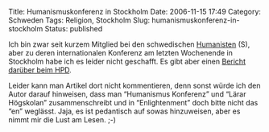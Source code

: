 Title: Humanismuskonferenz in Stockholm
Date: 2006-11-15 17:49
Category: Schweden
Tags: Religion, Stockholm
Slug: humanismuskonferenz-in-stockholm
Status: published

Ich bin zwar seit kurzem Mitglied bei den schwedischen
[Humanisten](http://www.humanisterna.se/) (S), aber zu deren
internationalen Konferenz am letzten Wochenende in Stockholm habe ich es
leider nicht geschafft. Es gibt aber einen [Bericht darüber beim
HPD](http://hpd-online.de/node/519).

Leider kann man Artikel dort nicht kommentieren, denn sonst würde ich
den Autor darauf hinweisen, dass man “Humanismus Konferenz” und “Lärar
Högskolan” zusammenschreibt und in “Enlightenment” doch bitte nicht das
“en” weglässt. Jaja, es ist pedantisch auf sowas hinzuweisen, aber es
nimmt mir die Lust am Lesen. ;-)

